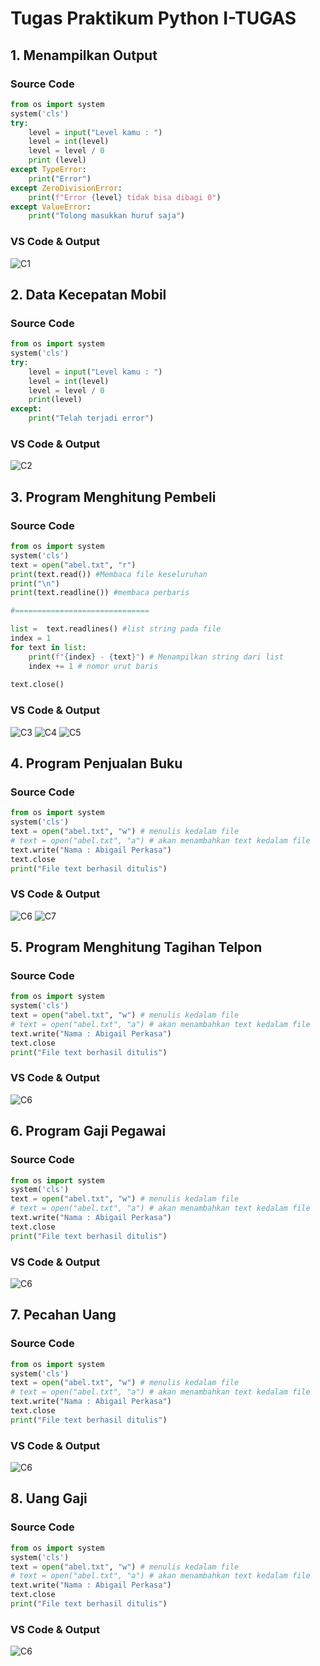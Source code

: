 # Tugas Praktikum Python I-TUGAS
## 1. Menampilkan Output
### Source Code

```py
from os import system
system('cls')
try:
    level = input("Level kamu : ")
    level = int(level)
    level = level / 0
    print (level)
except TypeError:
    print("Error")
except ZeroDivisionError:
    print(f"Error {level} tidak bisa dibagi 0")
except ValueError:
    print("Tolong masukkan huruf saja")
```
### VS Code & Output
![C1](https://user-images.githubusercontent.com/93004722/141304775-971f2c11-1b10-4c6d-8953-9bbe1de20bb5.PNG)

## 2. Data Kecepatan Mobil
### Source Code

```py
from os import system
system('cls')
try:
    level = input("Level kamu : ")
    level = int(level)
    level = level / 0
    print(level)
except:
    print("Telah terjadi error")
```
### VS Code & Output
![C2](https://user-images.githubusercontent.com/93004722/141305244-f976aa94-29ca-48cb-9b94-a31ef1dfee80.PNG)

## 3. Program Menghitung Pembeli
### Source Code

```py
from os import system
system('cls')
text = open("abel.txt", "r")
print(text.read()) #Membaca file keseluruhan 
print("\n")
print(text.readline()) #membaca perbaris

#==============================

list =  text.readlines() #list string pada file
index = 1
for text in list:
    print(f"{index} - {text}") # Menampilkan string dari list 
    index += 1 # nomor urut baris
    
text.close()
```
### VS Code & Output
![C3](https://user-images.githubusercontent.com/93004722/141309454-8d28b0d3-7d2e-4b37-ad1c-e532844cb8b1.PNG)
![C4](https://user-images.githubusercontent.com/93004722/141310089-65a9d5ef-07db-41df-a4b3-2b6b0573bac6.PNG)
![C5](https://user-images.githubusercontent.com/93004722/141310564-6717d918-1e25-424f-9806-b9e97bd7f164.PNG)

## 4. Program Penjualan Buku
### Source Code

```py
from os import system
system('cls')
text = open("abel.txt", "w") # menulis kedalam file
# text = open("abel.txt", "a") # akan menambahkan text kedalam file
text.write("Nama : Abigail Perkasa")
text.close
print("File text berhasil ditulis")
```
### VS Code & Output
![C6](https://user-images.githubusercontent.com/93004722/141311148-92bba854-4447-4053-9035-4d4f8d193140.PNG)
![C7](https://user-images.githubusercontent.com/93004722/141311315-e159d1b8-7994-41fb-b9e0-58d648936825.PNG)

## 5. Program Menghitung Tagihan Telpon
### Source Code

```py
from os import system
system('cls')
text = open("abel.txt", "w") # menulis kedalam file
# text = open("abel.txt", "a") # akan menambahkan text kedalam file
text.write("Nama : Abigail Perkasa")
text.close
print("File text berhasil ditulis")
```
### VS Code & Output
![C6](https://user-images.githubusercontent.com/93004722/141311148-92bba854-4447-4053-9035-4d4f8d193140.PNG)

## 6. Program Gaji Pegawai
### Source Code

```py
from os import system
system('cls')
text = open("abel.txt", "w") # menulis kedalam file
# text = open("abel.txt", "a") # akan menambahkan text kedalam file
text.write("Nama : Abigail Perkasa")
text.close
print("File text berhasil ditulis")
```
### VS Code & Output
![C6](https://user-images.githubusercontent.com/93004722/141311148-92bba854-4447-4053-9035-4d4f8d193140.PNG)

## 7. Pecahan Uang
### Source Code

```py
from os import system
system('cls')
text = open("abel.txt", "w") # menulis kedalam file
# text = open("abel.txt", "a") # akan menambahkan text kedalam file
text.write("Nama : Abigail Perkasa")
text.close
print("File text berhasil ditulis")
```
### VS Code & Output
![C6](https://user-images.githubusercontent.com/93004722/141311148-92bba854-4447-4053-9035-4d4f8d193140.PNG)

## 8. Uang Gaji
### Source Code

```py
from os import system
system('cls')
text = open("abel.txt", "w") # menulis kedalam file
# text = open("abel.txt", "a") # akan menambahkan text kedalam file
text.write("Nama : Abigail Perkasa")
text.close
print("File text berhasil ditulis")
```
### VS Code & Output
![C6](https://user-images.githubusercontent.com/93004722/141311148-92bba854-4447-4053-9035-4d4f8d193140.PNG)
